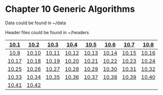 # Chapter 10 Generic Algorithms

Data could be found in ~/data

Header files could be found in ~/headers

|  [10.1](./10-1.md)  |  [10.2](./10-2.md)  |  [10.3](./10-3.md)  |  [10.4](./10-4.md)  |  [10.5](./10-5.md)  |  [10.6](./10-6.md)  |  [10.7](./10-7.md)  |  [10.8](./10-8.md)  |
| :-----------------: | :-----------------: | :-----------------: | :-----------------: | :-----------------: | :-----------------: | :-----------------: | :-----------------: |
|  [10.9](./10-9.md)  | [10.10](./10-10.md) | [10.11](./10-11.md) | [10.12](./10-12.md) | [10.13](./10-13.md) | [10.14](./10-14.md) | [10.15](./10-15.md) | [10.16](./10-16.md) |
| [10.17](./10-17.md) | [10.18](./10-18.md) | [10.19](./10-19.md) | [10.20](./10-20.md) | [10.21](./10-21.md) | [10.22](./10-22.md) | [10.23](./10-23.md) | [10.24](./10-24.md) |
| [10.25](./10-25.md) | [10.26](./10-26.md) | [10.27](./10-27.md) | [10.28](./10-28.md) | [10.29](./10-29.md) | [10.30](./10-30.md) | [10.31](./10-31.md) | [10.32](./10-32.md) |
| [10.33](./10-33.md) | [10.34](./10-34.md) | [10.35](./10-35.md) | [10.36](./10-36.md) | [10.37](./10-37.md) | [10.38](./10-38.md) | [10.39](./10-39.md) | [10.40](./10-40.md) |
| [10.41](./10-41.md) | [10.42](./10-42.md) |                     |                     |                     |                     |                     |                     |

